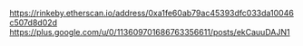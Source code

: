 https://rinkeby.etherscan.io/address/0xa1fe60ab79ac45393dfc033da10046c507d8d02d
https://plus.google.com/u/0/113609701686763356611/posts/ekCauuDAJN1

